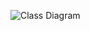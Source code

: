 ![Class Diagram](http://www.plantuml.com/plantuml/proxy?src=https://raw.githubusercontent.com/vrwolf1004/info/master/doc/uml_test.puml)